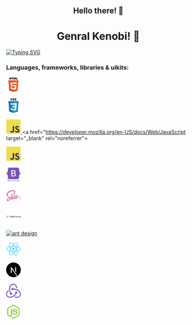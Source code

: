 <h2 align="center">Hello there! 👋</h2>
<h1 align="center">Genral Kenobi! 🤖</h1>

[![Typing SVG](https://readme-typing-svg.herokuapp.com?duration=3200&color=AA83FF&center=true&vCenter=true&lines=Web+Developer;In+love+wih+JavaScript)](https://git.io/typing-svg)

<h3 align="left">Languages, frameworks, libraries & uikits:</h3>

<!-- html -->

<img src="https://raw.githubusercontent.com/devicons/devicon/master/icons/html5/html5-original-wordmark.svg" alt="html5" width="40" height="40"/> </a> <a href="https://www.w3schools.com/html/default.asp" target="_blank" rel="noreferrer">

<!-- css -->

<img src="https://raw.githubusercontent.com/devicons/devicon/master/icons/css3/css3-original-wordmark.svg" alt="css3" width="40" height="40"/> </a> <a href="https://www.w3schools.com/css/" target="_blank" rel="noreferrer">

<!-- javascript -->

<img src="https://raw.githubusercontent.com/devicons/devicon/master/icons/javascript/javascript-original.svg" alt="JavaScript" width="40" height="40"/> </a> <a href="https://developer.mozilla.org/en-US/docs/Web/JavaScript target="\_blank" rel="noreferrer">

<!-- typescript -->

<img src="https://raw.githubusercontent.com/devicons/devicon/master/icons/javascript/javascript-original.svg" alt="TypeScript" width="40" height="40"/> </a> <a href="https://www.typescriptlang.org/" target="_blank" rel="noreferrer">

<!-- bootstrap -->

<img src="https://raw.githubusercontent.com/devicons/devicon/master/icons/bootstrap/bootstrap-plain-wordmark.svg" alt="bootstrap" width="40" height="40"/> </a> <a href="https://getbootstrap.com/" target="_blank" rel="noreferrer">

<!-- sass -->

<img src="https://raw.githubusercontent.com/devicons/devicon/master/icons/sass/sass-original.svg" alt="bootstrap" width="40" height="40"/> </a> <a href="https://sass-lang.com/" target="_blank" rel="noreferrer">

<!-- tailwind -->

<img src="https://github.com/devicons/devicon/blob/1119b9f84c0290e0f0b38982099a2bd027a48bf1/icons/tailwindcss/tailwindcss-original-wordmark.svg" alt="tailwindcss" width="40" height="40"/> </a> <a href="https://tailwindcss.com/" target="_blank" rel="noreferrer">

<!-- antdesign -->

<img src="https://gw.alipayobjects.com/zos/rmsportal/KDpgvguMpGfqaHPjicRK.svg" alt="ant design" width="40" height="40"/> </a> <a href="https://ant.design/" target="_blank" rel="noreferrer">

<!-- react -->

<img src="https://github.com/devicons/devicon/blob/1119b9f84c0290e0f0b38982099a2bd027a48bf1/icons/react/react-original.svg" alt="React JS" width="40" height="40"/> </a> <a href="https://reactjs.org/" target="_blank" rel="noreferrer">

<!-- next -->

<img src="https://github.com/devicons/devicon/blob/master/icons/nextjs/nextjs-original.svg" alt="Next.JS" width="40" height="40"/> </a> <a href="https://nextjs.org/" target="_blank" rel="noreferrer">

<!-- redux -->

<img src="https://github.com/devicons/devicon/blob/master/icons/redux/redux-original.svg" alt="Redux" width="40" height="40"/> </a> <a href="https://redux.js.org/" target="_blank" rel="noreferrer">

<!-- node js -->

<img src="https://github.com/devicons/devicon/blob/master/icons/nodejs/nodejs-original.svg" alt="Node JS" width="40" height="40"/> </a> <a href="https://nodejs.org/en/" target="_blank" rel="noreferrer">

